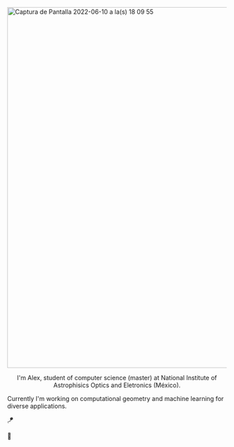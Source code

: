 

<img width="829" alt="Captura de Pantalla 2022-06-10 a la(s) 18 09 55" src="https://user-images.githubusercontent.com/38221708/173161253-ed65f115-1873-426d-8484-f348e075810a.png">

<p align="center">
I'm Alex, student of computer science (master) at National Institute of Astrophisics Optics and Eletronics (México).

Currently I'm working on computational geometry and machine learning for diverse applications.

:kite:

:crystal_ball:
  
</p>
